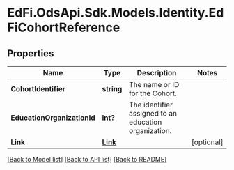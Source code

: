 # EdFi.OdsApi.Sdk.Models.Identity.EdFiCohortReference
## Properties

Name | Type | Description | Notes
------------ | ------------- | ------------- | -------------
**CohortIdentifier** | **string** | The name or ID for the Cohort. | 
**EducationOrganizationId** | **int?** | The identifier assigned to an education organization. | 
**Link** | [**Link**](Link.md) |  | [optional] 

[[Back to Model list]](../README.md#documentation-for-models) [[Back to API list]](../README.md#documentation-for-api-endpoints) [[Back to README]](../README.md)

